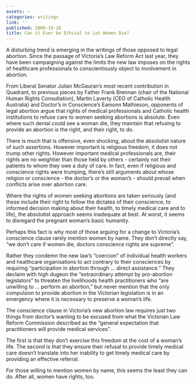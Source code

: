 ```yaml
---
assets: ~
categories: writings
link: ''
published: 2009-10-28
title: Can it Ever be Ethical to Let Women Die?
---
```

A disturbing trend is emerging in the writings of those opposed to legal
abortion. Since the passage of Victoria’s Law Reform Act last year, they
have been campaigning against the limits the new law imposes on the
rights of healthcare professionals to conscientiously object to
involvement in abortion.

From Liberal Senator Julian McGauran’s most recent contribution in
Quadrant, to previous pieces by Father Frank Brennan (chair of the
National Human Rights Consultation), Martin Laverty (CEO of Catholic
Health Australia) and Doctor’s in Conscience’s Eamonn Mathieson,
opponents of legal abortion argue that rights of medical professionals
and Catholic health institutions to refuse care to women seeking
abortions is absolute. Even where such denial could see a woman die,
they maintain that refusing to provide an abortion is the right, and
their right, to do.

There is much that is offensive, even shocking, about the absolutist
nature of such assertions. However important is religious freedom, it
does not trump other rights. However important medical professionals
are, their rights are no weightier than those held by others - certainly
not their patients to whom they owe a duty of care. In fact, even if
religious and conscience rights were trumping, there’s still arguments
about whose religion or conscience - the doctor’s or the woman’s -
should prevail when conflicts arise over abortion care.

Where the rights of women seeking abortions are taken seriously (and
these include their right to follow the dictates of their conscience, to
informed decision making about their health, to timely medical care and
to life), the absolutist approach seems inadequate at best. At worst, it
seems to disregard the pregnant woman’s basic humanity.

Perhaps this fact is why most of those arguing for a change to
Victoria’s conscience clause rarely mention women by name. They don’t
directly say, “we don’t care if women die, doctors conscience rights are
supreme”.

Rather they condemn the new law’s “coercion” of individual health
workers and healthcare organisations to act contrary to their
consciences by requiring “participation in abortion through … direct
assistance.” They declaim with high dugeon the “extraordinary attempt by
pro-abortion legislators” to threaten the livelihoods health
practitioners who “are unwilling to … perform an abortion,” but never
mention that the only compulsion to provide abortion in the Victorian
legislation is in an emergency where it is necessary to preserve a
woman’s life.

The conscience clause in Victoria’s new abortion law requires just two
things from doctor’s wanting to be excused from what the Victorian Law
Reform Commission described as the “general expectation that
practitioners will provide medical services”.

The first is that they don’t exercise this freedom at the cost of a
woman’s life. The second is that they ensure their refusal to provide
timely medical care doesn’t translate into her inability to get timely
medical care by providing an effective referral.

For those willing to mention women by name, this seems the least they
can do. After all, women have rights, too.
